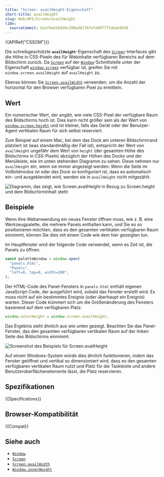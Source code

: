 ```yaml
---
title: "Screen: availHeight-Eigenschaft"
short-title: availHeight
slug: Web/API/Screen/availHeight
l10n:
  sourceCommit: b2af4eb16dd4c399ed81f67efd49777fa6ae9030
---
```


{{APIRef("CSSOM")}}

Die schreibgeschützte **`availHeight`**-Eigenschaft des [`Screen`](/de/docs/Web/API/Screen)-Interfaces gibt die Höhe in CSS-Pixeln des für Webinhalte verfügbaren Bereichs auf dem Bildschirm zurück. Da [`Screen`](/de/docs/Web/API/Screen) auf der [`Window`](/de/docs/Web/API/Window)-Schnittstelle unter der Eigenschaft [`window.screen`](/de/docs/Web/API/Window/screen) verfügbar ist, greifen Sie mit `window.screen.availHeight` auf `availHeight` zu.

Ebenso können Sie [`Screen.availWidth`](/de/docs/Web/API/Screen/availWidth) verwenden, um die Anzahl der horizontal für den Browser verfügbaren Pixel zu ermitteln.

## Wert

Ein numerischer Wert, der angibt, wie viele CSS-Pixel der verfügbare Raum des Bildschirms hoch ist. Dies kann nicht größer sein als der Wert von [`window.screen.height`](/de/docs/Web/API/Screen/height) und ist kleiner, falls das Gerät oder der Benutzer-Agent vertikalen Raum für sich selbst reserviert.

Zum Beispiel auf einem Mac, bei dem das Dock am unteren Bildschirmrand platziert ist (was standardmäßig der Fall ist), entspricht der Wert von `availHeight` ungefähr dem Wert von `height` (der gesamten Höhe des Bildschirms in CSS-Pixeln) abzüglich der Höhen des Docks und der Menüleiste, wie im unten stehenden Diagramm zu sehen. Diese nehmen nur `availHeight` ein, wenn sie immer angezeigt werden: Wenn die Seite im Vollbildmodus ist oder das Dock so konfiguriert ist, dass es automatisch ein- und ausgeblendet wird, werden sie in `availHeight` nicht mitgezählt.

![Diagramm, das zeigt, wie Screen.availHeight in Bezug zu Screen.height und dem Bildschirminhalt steht](availheight-diagram.svg)

## Beispiele

Wenn Ihre Webanwendung ein neues Fenster öffnen muss, wie z. B. eine Werkzeugpalette, die mehrere Panels enthalten kann, und Sie es so positionieren möchten, dass es den gesamten vertikalen verfügbaren Raum einnimmt, können Sie dies mit einem Code wie dem hier gezeigten tun.

Im Hauptfenster wird der folgende Code verwendet, wenn es Zeit ist, die Panels zu öffnen.

```js
const paletteWindow = window.open(
  "panels.html",
  "Panels",
  "left=0, top=0, width=200",
);
```

Der HTML-Code des Panel-Fensters in `panels.html` enthält eigenen JavaScript-Code, der ausgeführt wird, sobald das Fenster erstellt wird. Es muss nicht auf ein bestimmtes Ereignis (oder überhaupt ein Ereignis) warten. Dieser Code kümmert sich um die Größenänderung des Fensters basierend auf dem verfügbaren Platz:

```js
window.outerHeight = window.screen.availHeight;
```

Das Ergebnis sieht ähnlich aus wie unten gezeigt. Beachten Sie das Panel-Fenster, das den gesamten verfügbaren vertikalen Raum auf der linken Seite des Bildschirms einnimmt.

![Screenshot des Beispiels für Screen.availHeight](screen-availheight.png)

Auf einem Windows-System würde dies ähnlich funktionieren, indem das Fenster geöffnet und vertikal so dimensioniert wird, dass es den gesamten verfügbaren vertikalen Raum nutzt und Platz für die Taskleiste und andere Benutzeroberflächenelemente lässt, die Platz reservieren.

## Spezifikationen

{{Specifications}}

## Browser-Kompatibilität

{{Compat}}

## Siehe auch

- [`Window`](/de/docs/Web/API/Window)
- [`Screen`](/de/docs/Web/API/Screen)
- [`Screen.availWidth`](/de/docs/Web/API/Screen/availWidth)
- [`Window.innerHeight`](/de/docs/Web/API/Window/innerHeight)
